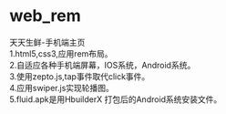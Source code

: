 # web_rem
天天生鲜-手机端主页  
1.html5,css3,应用rem布局。  
2.自适应各种手机端屏幕，IOS系统，Android系统。  
3.使用zepto.js,tap事件取代click事件。  
4.应用swiper.js实现轮播图。  
5.fluid.apk是用HbuilderX 打包后的Android系统安装文件。
